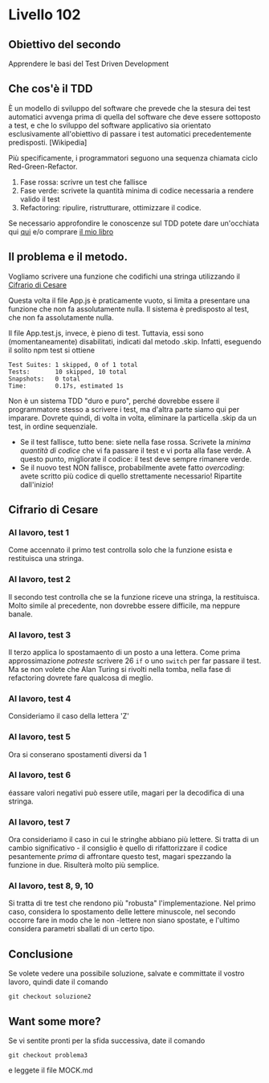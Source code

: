 # Livello 102

## Obiettivo del secondo

Apprendere le basi del Test Driven Development


## Che cos'è il TDD

È un modello di sviluppo del software che prevede che la stesura dei test automatici avvenga prima di quella del software che deve essere sottoposto a test, e che lo sviluppo del software applicativo sia orientato esclusivamente all'obiettivo di passare i test automatici precedentemente predisposti. [Wikipedia]

Più specificamente, i programmatori seguono  una sequenza chiamata ciclo Red-Green-Refactor. 

1. Fase rossa: scrivre un test che fallisce
2. Fase verde: scrivete la quantità minima di codice necessaria a rendere valido il test
3. Refactoring: ripulire, ristrutturare, ottimizzare il codice.

Se necessario approfondire le conoscenze sul TDD potete dare un'occhiata qui [qui](https://www.ionos.it/digitalguide/siti-web/programmazione-del-sito-web/cose-il-test-driven-development/) e/o comprare [il mio libro](https://www.ibs.it/tecnologia-progettazione-per-mondo-digitale-ebook-marcello-missiroli/e/9788899283025)

## Il problema e il metodo. 

Vogliamo scrivere una funzione che codifichi una stringa utilizzando il [Cifrario di Cesare](https://it.wikipedia.org/wiki/Cifrario_di_Cesare)

Questa volta il file App.js è praticamente vuoto, si limita a presentare una funzione che non fa assolutamente nulla. Il sistema è predisposto al test, che non fa assolutamente nulla.

Il file App.test.js, invece, è pieno di test. Tuttavia, essi sono (momentaneamente) disabilitati, indicati dal metodo .skip. Infatti, eseguendo il solito npm test si ottiene

```
Test Suites: 1 skipped, 0 of 1 total
Tests:       10 skipped, 10 total
Snapshots:   0 total
Time:        0.17s, estimated 1s
```
Non è un sistema TDD "duro e puro", perché dovrebbe essere il programmatore stesso a scrivere i test, ma d'altra parte siamo qui per imparare. Dovrete quindi, di volta in volta, eliminare la particella .skip da un test, in ordine sequenziale. 

- Se il test fallisce, tutto bene: siete nella fase rossa. Scrivete la *minima quantità di codice* che vi fa passare il test e vi porta alla fase verde. A questo punto, migliorate il codice: il test deve sempre rimanere verde. 
- Se il nuovo test NON fallisce, probabilmente avete fatto *overcoding*: avete scritto più codice di quello strettamente necessario! Ripartite dall'inizio!



## Cifrario di Cesare


### Al lavoro, test 1

Come accennato il primo test controlla solo che la funzione esista e restituisca una stringa. 

### Al lavoro, test 2

Il secondo test controlla che se la funzione riceve una stringa,  la restituisca. Molto simile al precedente, non dovrebbe essere difficile, ma neppure banale.

### Al lavoro, test 3

Il terzo applica lo spostamaento di un posto a una lettera. Come prima approssimazione *potreste* scrivere 26 ```if``` o uno ```switch``` per far passare il test. Ma se non volete che Alan Turing si rivolti nella tomba, nella fase di refactoring  dovrete fare qualcosa di meglio. 

### Al lavoro, test 4

Consideriamo il caso della lettera 'Z'

### Al lavoro, test 5

Ora si conserano spostamenti diversi da 1


### Al lavoro, test 6

éassare valori negativi può essere utile, magari per la decodifica di una stringa.


### Al lavoro, test 7

Ora consideriamo il caso in cui le stringhe abbiano più lettere. Si tratta di un cambio significativo - il consiglio è quello di rifattorizzare il codice pesantemente *prima* di affrontare questo test, magari spezzando la funzione in due. Risulterà molto più semplice.  


### Al lavoro, test 8, 9, 10
Si tratta di tre test che rendono più "robusta" l'implementazione. Nel primo caso, considera lo spostamento delle lettere minuscole, nel secondo occorre fare in modo che le non -lettere non siano spostate, e l'ultimo considera parametri sballati di un certo tipo. 

## Conclusione

Se volete vedere una possibile soluzione, salvate e committate il vostro lavoro, quindi date il comando 

``` git checkout soluzione2 ```

## Want some more?

Se vi sentite pronti per la sfida successiva, date il comando 

``` git checkout problema3  ```

e leggete il file MOCK.md